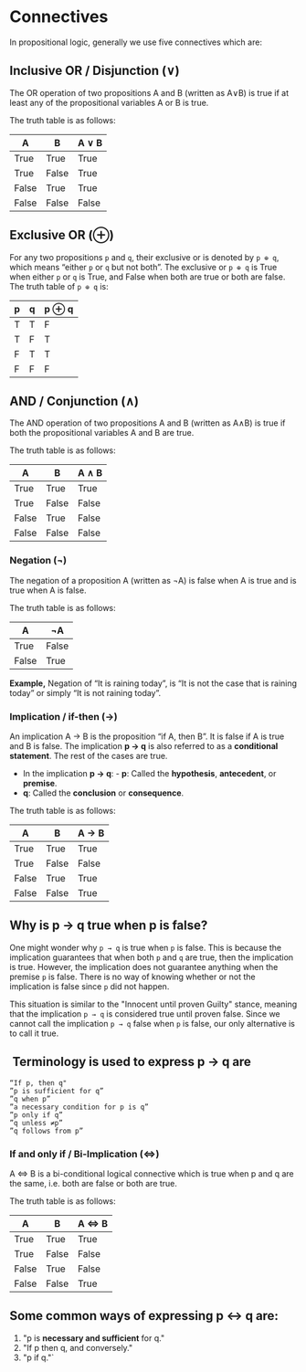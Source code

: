 
# Connectives

In propositional logic, generally we use five connectives which are:

## **Inclusive OR / Disjunction (∨)**  
The OR operation of two propositions A and B (written as A∨B) is true if at least any of the propositional variables A or B is true.

The truth table is as follows:

| A     | B     | A ∨ B |
|-------|-------|-------|
| True  | True  | True  |
| True  | False | True  |
| False | True  | True  |
| False | False | False |

## **Exclusive OR (⊕)**

For any two propositions `p` and `q`, their exclusive or is denoted by `p ⊕ q`, which means “either `p` or `q` but not both”. The exclusive or `p ⊕ q` is True when either `p` or `q` is True, and False when both are true or both are false. The truth table of `p ⊕ q` is:

| p   | q   | p ⊕ q |
|-----|-----|-------|
| T   | T   | F     |
| T   | F   | T     |
| F   | T   | T     |
| F   | F   | F     |

## **AND / Conjunction (∧)**  
The AND operation of two propositions A and B (written as A∧B) is true if both the propositional variables A and B are true.

The truth table is as follows:

| A     | B     | A ∧ B |
|-------|-------|-------|
| True  | True  | True  |
| True  | False | False |
| False | True  | False |
| False | False | False |

### **Negation (¬)**  
The negation of a proposition A (written as ¬A) is false when A is true and is true when A is false.

The truth table is as follows:

| A     | ¬A    |
|-------|-------|
| True  | False |
| False | True  |

**Example,** Negation of “It is raining today”, is “It is not the case that is raining today” or simply “It is not raining today”.

### **Implication / if-then (→)**  
An implication A → B is the proposition “if A, then B”. It is false if A is true and B is false. The implication **p → q** is also referred to as a **conditional statement**. The rest of the cases are true.

- In the implication **p → q**: - **p**: Called the **hypothesis**, **antecedent**, or **premise**.
- **q**: Called the **conclusion** or **consequence**. 

The truth table is as follows:

| A     | B     | A → B |
|-------|-------|-------|
| True  | True  | True  |
| True  | False | False |
| False | True  | True  |
| False | False | True  |
## Why is p → q true when p is false?

One might wonder why `p → q` is true when `p` is false. This is because the implication guarantees that when both `p` and `q` are true, then the implication is true. However, the implication does not guarantee anything when the premise `p` is false. There is no way of knowing whether or not the implication is false since `p` did not happen. 

This situation is similar to the "Innocent until proven Guilty" stance, meaning that the implication `p → q` is considered true until proven false. Since we cannot call the implication `p → q` false when `p` is false, our only alternative is to call it true.

##  Terminology is used to express p → q are

```
“If p, then q"
”p is sufficient for q”
”q when p”
”a necessary condition for p is q”
”p only if q”
”q unless ≠p”
”q follows from p”
```

### **If and only if / Bi-Implication (⇔)**  
A ⇔ B is a bi-conditional logical connective which is true when p and q are the same, i.e. both are false or both are true.

The truth table is as follows:

| A     | B     | A ⇔ B |
|-------|-------|-------|
| True  | True  | True  |
| True  | False | False |
| False | True  | False |
| False | False | True  |
## Some common ways of expressing p ↔ q are: 

1. "p is **necessary and sufficient** for q." 
2. "If p then q, and conversely." 
3. "p if q."`


